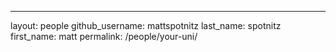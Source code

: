 ---
layout: people
github_username: mattspotnitz
last_name: spotnitz
first_name: matt
permalink: /people/your-uni/

